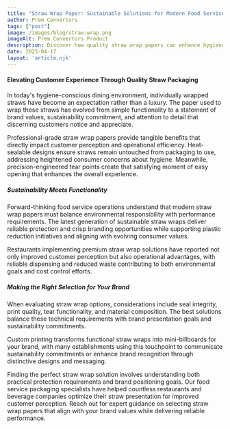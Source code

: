 ```yaml
---
title: "Straw Wrap Paper: Sustainable Solutions for Modern Food Service"
author: Prem Convertors
tags: ["post"]
image: /images/blog/straw-wrap.png
imageAlt: Prem Convertors Product
description: Discover how quality straw wrap papers can enhance hygiene perception, support sustainability initiatives, and elevate customer experience for your food service business.
date: 2025-04-17
layout: 'article.njk'
---
```


#### Elevating Customer Experience Through Quality Straw Packaging

In today's hygiene-conscious dining environment, individually wrapped straws have become an expectation rather than a luxury. The paper used to wrap these straws has evolved from simple functionality to a statement of brand values, sustainability commitment, and attention to detail that discerning customers notice and appreciate.

Professional-grade straw wrap papers provide tangible benefits that directly impact customer perception and operational efficiency. Heat-sealable designs ensure straws remain untouched from packaging to use, addressing heightened consumer concerns about hygiene. Meanwhile, precision-engineered tear points create that satisfying moment of easy opening that enhances the overall experience.

##### Sustainability Meets Functionality

Forward-thinking food service operations understand that modern straw wrap papers must balance environmental responsibility with performance requirements. The latest generation of sustainable straw wraps deliver reliable protection and crisp branding opportunities while supporting plastic reduction initiatives and aligning with evolving consumer values.

Restaurants implementing premium straw wrap solutions have reported not only improved customer perception but also operational advantages, with reliable dispensing and reduced waste contributing to both environmental goals and cost control efforts.

##### Making the Right Selection for Your Brand

When evaluating straw wrap options, considerations include seal integrity, print quality, tear functionality, and material composition. The best solutions balance these technical requirements with brand presentation goals and sustainability commitments.

Custom printing transforms functional straw wraps into mini-billboards for your brand, with many establishments using this touchpoint to communicate sustainability commitments or enhance brand recognition through distinctive designs and messaging.

Finding the perfect straw wrap solution involves understanding both practical protection requirements and brand positioning goals. Our food service packaging specialists have helped countless restaurants and beverage companies optimize their straw presentation for improved customer perception. Reach out for expert guidance on selecting straw wrap papers that align with your brand values while delivering reliable performance.